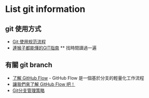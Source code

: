 # List git information

## git 使用方式
  * [Git 使用规范流程](http://www.ruanyifeng.com/blog/2015/08/git-use-process.html)
  * [連猴子都能懂的GIT指南](https://backlog.com/git-tutorial/tw/) ** 找時間讀過一遍

## 有關 git branch
  * [了解 GitHub Flow](http://calvert.logdown.com/posts/2014/09/21/understanding-the-github-flow) - GitHub Flow 是一個基於分支的輕量化工作流程
  * [讓我們來了解 GitHub Flow 吧！](https://medium.com/@trylovetom/%E8%AE%93%E6%88%91%E5%80%91%E4%BE%86%E4%BA%86%E8%A7%A3-github-flow-%E5%90%A7-4144caf1f1bf)
  * [Git分支管理策略](http://www.ruanyifeng.com/blog/2012/07/git.html)


